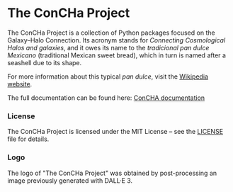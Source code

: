 # The ConCHa Project

The ConCHa Project is a collection of Python packages focused on the Galaxy–Halo Connection. Its acronym stands for _Connecting Cosmological Halos and galaxies_, and it owes its name to the _tradicional pan dulce Mexicano_ (traditional Mexican sweet bread), which in turn is named after a seashell due to its shape.

For more information about this typical _pan dulce_, visit the [Wikipedia website](https://en.wikipedia.org/wiki/Concha).

The full documentation can be found here: [ConCHA documentation](https://)


### License
The ConCHa Project is licensed under the MIT License – see the [LICENSE](./LICENSE) file for details.

### Logo
The logo of "The ConCHa Project" was obtained by post-processing an image previously generated with DALL·E 3.
